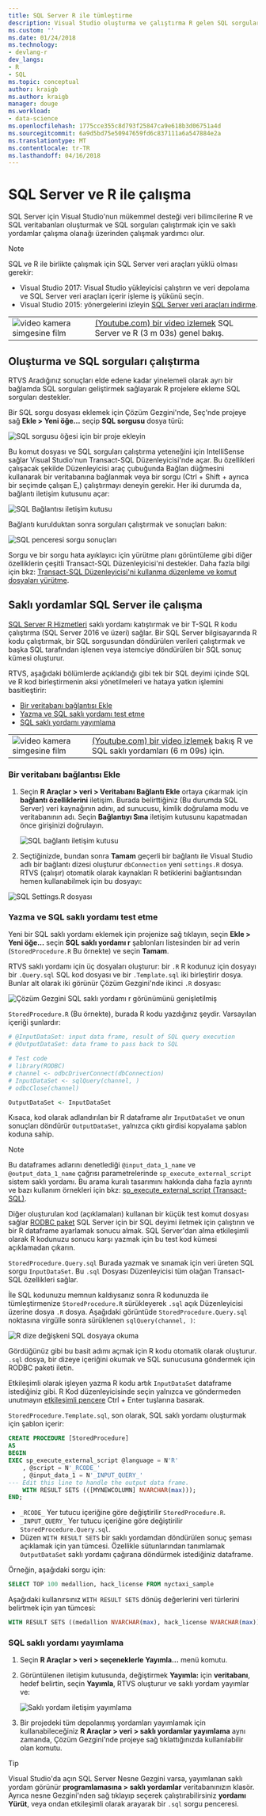 ```yaml
---
title: SQL Server R ile tümleştirme
description: Visual Studio oluşturma ve çalıştırma R gelen SQL sorguları ve saklı yordamlar ile çalışmak R özelliği destekler.
ms.custom: ''
ms.date: 01/24/2018
ms.technology:
- devlang-r
dev_langs:
- R
- SQL
ms.topic: conceptual
author: kraigb
ms.author: kraigb
manager: douge
ms.workload:
- data-science
ms.openlocfilehash: 1775cce355c8d793f25847ca9e618b3d06751a4d
ms.sourcegitcommit: 6a9d5bd75e50947659fd6c837111a6a547884e2a
ms.translationtype: MT
ms.contentlocale: tr-TR
ms.lasthandoff: 04/16/2018
---
```

# <a name="working-with-sql-server-and-r"></a>SQL Server ve R ile çalışma

SQL Server için Visual Studio'nun mükemmel desteği veri bilimcilerine R ve SQL veritabanları oluşturmak ve SQL sorguları çalıştırmak için ve saklı yordamlar çalışma olanağı üzerinden çalışmak yardımcı olur.

> [!Note]
> SQL ve R ile birlikte çalışmak için SQL Server veri araçları yüklü olması gerekir:
> - Visual Studio 2017: Visual Studio yükleyicisi çalıştırın ve veri depolama ve SQL Server veri araçları içerir işleme iş yükünü seçin.
> - Visual Studio 2015: yönergelerini izleyin [SQL Server veri araçları indirme](https://docs.microsoft.com/sql/ssdt/download-sql-server-data-tools-ssdt).

|   |   |
|---|---|
| ![video kamera simgesine film](../install/media/video-icon.png "bir videoyu izleyin") | [(Youtube.com) bir video izlemek](https://www.youtube.com/watch?v=n4AYr0QIwdQ) SQL Server ve R (3 m 03s) genel bakış. |

## <a name="creating-and-running-sql-queries"></a>Oluşturma ve SQL sorguları çalıştırma

RTVS Aradığınız sonuçları elde edene kadar yinelemeli olarak ayrı bir bağlamda SQL sorguları geliştirmek sağlayarak R projelere ekleme SQL sorguları destekler.

Bir SQL sorgu dosyası eklemek için Çözüm Gezgini'nde, Seç'nde projeye sağ **Ekle > Yeni öğe...** seçip **SQL sorgusu** dosya türü:

![SQL sorgusu öğesi için bir proje ekleyin](media/sql-add-item.png)

Bu komut dosyası ve SQL sorguları çalıştırma yeteneğini için IntelliSense sağlar Visual Studio'nun Transact-SQL Düzenleyicisi'nde açar. Bu özellikleri çalışacak şekilde Düzenleyicisi araç çubuğunda Bağlan düğmesini kullanarak bir veritabanına bağlanmak veya bir sorgu (Ctrl + Shift + ayrıca bir seçimde çalışan E,) çalıştırmayı deneyin gerekir. Her iki durumda da, bağlantı iletişim kutusunu açar:

![SQL Bağlantısı iletişim kutusu](media/sql-connection-dialog.png)

Bağlantı kurulduktan sonra sorguları çalıştırmak ve sonuçları bakın:

![SQL penceresi sorgu sonuçları](media/sql-query-results.png)

Sorgu ve bir sorgu hata ayıklayıcı için yürütme planı görüntüleme gibi diğer özelliklerin çeşitli Transact-SQL Düzenleyicisi'ni destekler.
Daha fazla bilgi için bkz: [Transact-SQL Düzenleyicisi'ni kullanma düzenleme ve komut dosyaları yürütme](https://msdn.microsoft.com/library/hh272706.aspx).

## <a name="working-with-sql-server-stored-procedures"></a>Saklı yordamlar SQL Server ile çalışma

[SQL Server R Hizmetleri](https://docs.microsoft.com/sql/advanced-analytics/r/sql-server-r-services) saklı yordamı katıştırmak ve bir T-SQL R kodu çalıştırma (SQL Server 2016 ve üzeri) sağlar. Bir SQL Server bilgisayarında R kodu çalıştırmak, bir SQL sorgusundan döndürülen verileri çalıştırmak ve başka SQL tarafından işlenen veya istemciye döndürülen bir SQL sonuç kümesi oluşturur.

RTVS, aşağıdaki bölümlerde açıklandığı gibi tek bir SQL deyimi içinde SQL ve R kod birleştirmenin aksi yönetilmeleri ve hataya yatkın işlemini basitleştirir:

- [Bir veritabanı bağlantısı Ekle](#add-a-database-connection)
- [Yazma ve SQL saklı yordamı test etme](#write-and-test-a-sql-stored-procedure)
- [SQL saklı yordamı yayımlama](#publish-a-sql-stored-procedure)

|   |   |
|---|---|
| ![video kamera simgesine film](../install/media/video-icon.png "bir videoyu izleyin") | [(Youtube.com) bir video izlemek](https://www.youtube.com/watch?v=dFKIT2OitWQ) bakış R ve SQL saklı yordamları (6 m 09s) için. |

### <a name="add-a-database-connection"></a>Bir veritabanı bağlantısı Ekle

1. Seçin **R Araçlar > veri > Veritabanı Bağlantı Ekle** ortaya çıkarmak için **bağlantı özelliklerini** iletişim. Burada belirttiğiniz (Bu durumda SQL Server) veri kaynağının adını, ad sunucusu, kimlik doğrulama modu ve veritabanının adı. Seçin **Bağlantıyı Sına** iletişim kutusunu kapatmadan önce girişinizi doğrulayın.

    ![SQL bağlantı iletişim kutusu](media/sql-connection-string-dialog.png)

1. Seçtiğinizde, bundan sonra **Tamam** geçerli bir bağlantı ile Visual Studio adlı bir bağlantı dizesi oluşturur `dbConnection` yeni `settings.R` dosya. RTVS (çalışır) otomatik olarak kaynakları R betiklerini bağlantısından hemen kullanabilmek için bu dosyayı:

![SQL Settings.R dosyası](media/sql-settings-dot-r.png)

### <a name="write-and-test-a-sql-stored-procedure"></a>Yazma ve SQL saklı yordamı test etme

Yeni bir SQL saklı yordamı eklemek için projenize sağ tıklayın, seçin **Ekle > Yeni öğe...** seçin **SQL saklı yordamı r** şablonları listesinden bir ad verin (`StoredProcedure.R` Bu örnekte) ve seçin **Tamam**.

RTVS saklı yordamı için üç dosyaları oluşturur: bir `.R` R kodunuz için dosyayı bir `.Query.sql` SQL kod dosyası ve bir `.Template.sql` iki birleştirir dosya. Bunlar alt olarak iki görünür Çözüm Gezgini'nde ikinci `.R` dosyası:

![Çözüm Gezgini SQL saklı yordamı r görünümünü genişletilmiş](media/sql-solution-explorer-expanded.png)

`StoredProcedure.R` (Bu örnekte), burada R kodu yazdığınız şeydir. Varsayılan içeriği şunlardır:

```R
# @InputDataSet: input data frame, result of SQL query execution
# @OutputDataSet: data frame to pass back to SQL

# Test code
# library(RODBC)
# channel <- odbcDriverConnect(dbConnection)
# InputDataSet <- sqlQuery(channel, )
# odbcClose(channel)

OutputDataSet <- InputDataSet
```

Kısaca, kod olarak adlandırılan bir R dataframe alır `InputDataSet` ve onun sonuçları döndürür `OutputDataSet`, yalnızca çıktı girdisi kopyalama şablon koduna sahip.

> [!Note]
> Bu dataframes adlarını denetlediği `@input_data_1_name` ve `@output_data_1_name` çağrısı parametrelerinde `sp_execute_external_script` sistem saklı yordamı. Bu arama kuralı tasarımını hakkında daha fazla ayrıntı ve bazı kullanım örnekleri için bkz: [sp_execute_external_script (Transact-SQL)](https://docs.microsoft.com/sql/relational-databases/system-stored-procedures/sp-execute-external-script-transact-sql).

Diğer oluşturulan kod (açıklamaları) kullanan bir küçük test komut dosyası sağlar [RODBC paket](https://cran.r-project.org/web/packages/RODBC/index.html) SQL Server için bir SQL deyimi iletmek için çalıştırın ve bir R dataframe ayarlamak sonucu almak. SQL Server'dan alma etkileşimli olarak R kodunuzu sonucu karşı yazmak için bu test kod kümesi açıklamadan çıkarın.

`StoredProcedure.Query.sql` Burada yazmak ve sınamak için veri üreten SQL sorgu `InputDataSet`. Bu `.sql` Dosyası Düzenleyicisi tüm olağan Transact-SQL özellikleri sağlar.

İle SQL kodunuzu memnun kaldıysanız sonra R kodunuzda ile tümleştirmenize `StoredProcedure.R` sürükleyerek `.sql` açık Düzenleyicisi üzerine dosya `.R` dosya. Aşağıdaki görüntüde `StoredProcedure.Query.sql` noktasına virgülle sonra sürüklenen `sqlQuery(channel, )`:

![R dize değişkeni SQL dosyaya okuma](media/sql-reference-sql-file-from-r.png)

Gördüğünüz gibi bu basit adımı açmak için R kodu otomatik olarak oluşturur. `.sql` dosya, bir dizeye içeriğini okumak ve SQL sunucusuna göndermek için RODBC paketi iletin.

Etkileşimli olarak işleyen yazma R kodu artık `InputDataSet` dataframe istediğiniz gibi. R Kod düzenleyicisinde seçin yalnızca ve göndermeden unutmayın [etkileşimli pencere](interactive-repl-for-r-in-visual-studio.md) Ctrl + Enter tuşlarına basarak.

`StoredProcedure.Template.sql`, son olarak, SQL saklı yordamı oluşturmak için şablon içerir:

```sql
CREATE PROCEDURE [StoredProcedure]
AS
BEGIN
EXEC sp_execute_external_script @language = N'R'
    , @script = N'_RCODE_'
    , @input_data_1 = N'_INPUT_QUERY_'
--- Edit this line to handle the output data frame.
    WITH RESULT SETS (([MYNEWCOLUMN] NVARCHAR(max)));
END;
```

- `_RCODE_` Yer tutucu içeriğine göre değiştirilir `StoredProcedure.R`.
- `_INPUT_QUERY_` Yer tutucu içeriğine göre değiştirilir `StoredProcedure.Query.sql`.
- Düzen `WITH RESULT SETS` bir saklı yordamdan döndürülen sonuç şeması açıklamak için yan tümcesi. Özellikle sütunlarından tanımlamak `OutputDataSet` saklı yordamı çağırana döndürmek istediğiniz dataframe. 

Örneğin, aşağıdaki sorgu için:

```sql
SELECT TOP 100 medallion, hack_license FROM nyctaxi_sample
```

Aşağıdaki kullanırsınız `WITH RESULT SETS` dönüş değerlerini veri türlerini belirtmek için yan tümcesi:

```sql
WITH RESULT SETS ((medallion NVARCHAR(max), hack_license NVARCHAR(max)));
```

### <a name="publish-a-sql-stored-procedure"></a>SQL saklı yordamı yayımlama

1. Seçin **R Araçlar > veri > seçeneklerle Yayımla...**  menü komutu.
1. Görüntülenen iletişim kutusunda, değiştirmek **Yayımla:** için **veritabanı**, hedef belirtin, seçin **Yayımla**, RTVS oluşturur ve saklı yordam yayımlar ve:

    ![Saklı yordam iletişim yayımlama](media/sql-publish-with-options.png)

1. Bir projedeki tüm depolanmış yordamları yayımlamak için kullanabileceğiniz **R Araçlar > veri > saklı yordamlar yayımlama** aynı zamanda, Çözüm Gezgini'nde projeye sağ tıklattığınızda kullanılabilir olan komutu.

> [!Tip]
> Visual Studio'da açın SQL Server Nesne Gezgini varsa, yayımlanan saklı yordam görünür **programlamasına > saklı yordamlar** veritabanınızın klasör. Ayrıca nesne Gezgini'nden sağ tıklayıp seçerek çalıştırabilirsiniz **yordamı Yürüt**, veya ondan etkileşimli olarak arayarak bir `.sql` sorgu penceresi.
